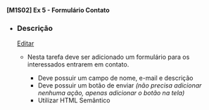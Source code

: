**[M1S02] Ex 5 - Formulário Contato**

* ### Descrição

  [Editar](https://trello.com/c/LKHNnalY/15-m1s02-ex-2-barra-de-navegação-e-cabeçalho#)

  - Nesta tarefa deve ser adicionado um formulário para os interessados entrarem em contato.

    - Deve possuir um campo de nome, e-mail e descrição 
    - Deve possuir um botão de enviar *(não precisa adicionar nenhuma ação, apenas adicionar o botão na tela)*
    - Utilizar HTML Semântico
